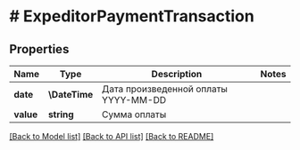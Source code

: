 # # ExpeditorPaymentTransaction

## Properties

Name | Type | Description | Notes
------------ | ------------- | ------------- | -------------
**date** | **\DateTime** | Дата произведенной оплаты YYYY-MM-DD |
**value** | **string** | Сумма оплаты |

[[Back to Model list]](../../README.md#models) [[Back to API list]](../../README.md#endpoints) [[Back to README]](../../README.md)
